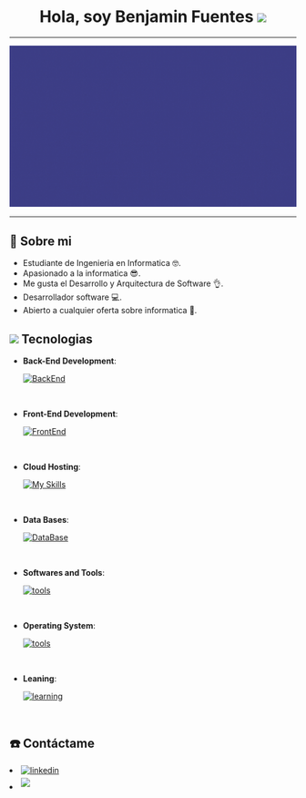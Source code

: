 <h1 align="center"><b>Hola, soy Benjamin Fuentes </b><img src="https://media.giphy.com/media/hvRJCLFzcasrR4ia7z/giphy.gif" width="35"></h1>

---

<p align="center">
  <img src="https://github.com/Benjamininfo/Image/blob/main/Banner%20Github.gif" alt="Banner">
</p>

---

## **🧮 Sobre mi**

- Estudiante de Ingenieria en Informatica 🤓.
- Apasionado a la informatica 😎.
- Me gusta el Desarrollo y Arquitectura de Software 👌.
- Desarrollador software 💻.
- Abierto a cualquier oferta sobre informatica 🙂.

## <img src="https://media2.giphy.com/media/QssGEmpkyEOhBCb7e1/giphy.gif?cid=ecf05e47a0n3gi1bfqntqmob8g9aid1oyj2wr3ds3mg700bl&rid=giphy.gif" width ="25"><b> Tecnologias</b>
<p align="center">
  
  - **Back-End Development**:
  
    [![BackEnd](https://skillicons.dev/icons?i=java,spring,python,django,kotlin)](https://skillicons.dev)

  <br>

  - **Front-End Development**:
    
    [![FrontEnd](https://skillicons.dev/icons?i=js,html,css,react,vite,bootstrap)](https://skillicons.dev)

   <br>

   - **Cloud Hosting**:
     
      [![My Skills](https://skillicons.dev/icons?i=aws)](https://skillicons.dev)
    
  <br>
   
   - **Data Bases**:
     
      [![DataBase](https://skillicons.dev/icons?i=mysql,postgres,firebase)](https://skillicons.dev)

  <br>

  - **Softwares and Tools**:
    
    [![tools](https://skillicons.dev/icons?i=postman,selenium,visualstudio,idea,androidstudio,docker,kubernetes,git,github)](https://skillicons.dev)

  <br>
  
  - **Operating System**:

    [![tools](https://skillicons.dev/icons?i=windows,ubuntu,kali)](https://skillicons.dev)
    
  <br>
  
  - **Leaning**:
    
    [![learning](https://skillicons.dev/icons?i=laravel,php,azure,redux,tailwind,nextjs,tailwind)](https://skillicons.dev)

  <br>

  ## <b> ☎️ Contáctame </b>
  <li>
  <a href="https://www.linkedin.com/in/benjamin-fuentes-35637b25b" target="_blank">
  <img src="https://img.shields.io/badge/linkedin:  benjamin-%2300acee.svg?color=405DE6&style=for-the-badge&logo=linkedin&logoColor=white" alt=linkedin style="margin-bottom: 5px;"/>
  </a>
  </li>
  
  <li>
  <a href="mailto:b.fuentesinf@gmail.com" target="_blank">
  <img src="https://img.shields.io/badge/gmail:  b.fuentesinf@gmail.com-%23EA4335.svg?style=for-the-badge&logo=gmail&logoColor=white" t=mail style="margin-bottom: 5px;" />
  </a>
  </li>
  
</p>
